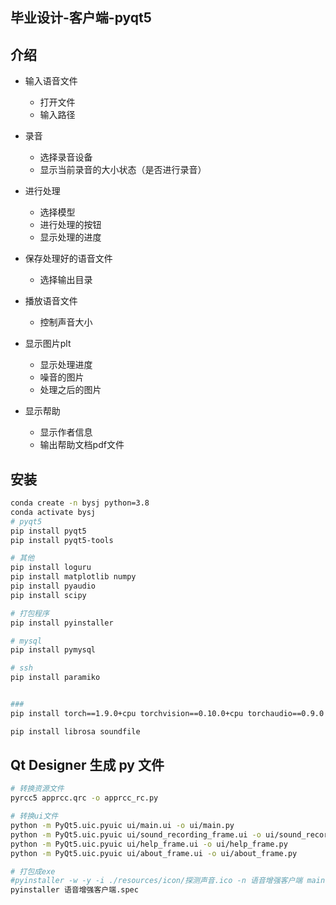 ## 毕业设计-客户端-pyqt5

## 介绍

- 输入语音文件
    - 打开文件
    - 输入路径

- 录音
    - 选择录音设备
    - 显示当前录音的大小状态（是否进行录音）

- 进行处理
    - 选择模型
    - 进行处理的按钮
    - 显示处理的进度

- 保存处理好的语音文件
    - 选择输出目录

- 播放语音文件
    - 控制声音大小

- 显示图片plt
    - 显示处理进度
    - 噪音的图片
    - 处理之后的图片

- 显示帮助
    - 显示作者信息
    - 输出帮助文档pdf文件

## 安装

```bash
conda create -n bysj python=3.8
conda activate bysj
# pyqt5
pip install pyqt5
pip install pyqt5-tools

# 其他
pip install loguru
pip install matplotlib numpy
pip install pyaudio
pip install scipy

# 打包程序
pip install pyinstaller

# mysql
pip install pymysql

# ssh
pip install paramiko


###
pip install torch==1.9.0+cpu torchvision==0.10.0+cpu torchaudio==0.9.0 -f https://download.pytorch.org/whl/torch_stable.html

pip install librosa soundfile
```

## Qt Designer 生成 py 文件

```bash
# 转换资源文件
pyrcc5 apprcc.qrc -o apprcc_rc.py

# 转换ui文件
python -m PyQt5.uic.pyuic ui/main.ui -o ui/main.py
python -m PyQt5.uic.pyuic ui/sound_recording_frame.ui -o ui/sound_recording_frame.py
python -m PyQt5.uic.pyuic ui/help_frame.ui -o ui/help_frame.py
python -m PyQt5.uic.pyuic ui/about_frame.ui -o ui/about_frame.py

# 打包成exe
#pyinstaller -w -y -i ./resources/icon/探测声音.ico -n 语音增强客户端 main.py
pyinstaller 语音增强客户端.spec
```

